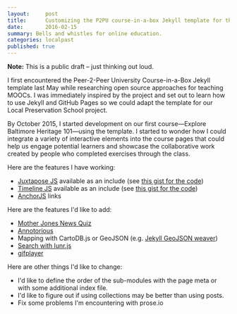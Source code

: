 ```yaml
---
layout:     post
title:      Customizing the P2PU course-in-a-box Jekyll template for the Local Preservation School
date:       2016-02-15
summary: Bells and whistles for online education.
categories: localpast
published: true
---
```


**Note:** This is a public draft – just thinking out loud.

I first encountered the Peer-2-Peer University Course-in-a-Box Jekyll template last May while researching open source approaches for teaching MOOCs. I was immediately inspired by the project and set out to learn how to use Jekyll and GitHub Pages so we could adapt the template for our Local Preservation School project.

By October 2015, I started development on our first course—Explore Baltimore Heritage 101—using the template. I started to wonder how I could integrate a variety of interactive elements into the course pages that could help us engage potential learners and showcase the collaborative work created by people who completed exercises through the class.

Here are the features I have working:

- [Juxtapose JS](https://github.com/NUKnightLab/juxtapose) available as an include (see [this gist for the code](https://gist.github.com/elipousson/90a078721b2634813d98))
- [Timeline JS](http://timeline.knightlab.com/) available as an include (see [this gist for the code](https://gist.github.com/elipousson/1b02f519d546e8d0dd67))
- [AnchorJS](http://bryanbraun.github.io/anchorjs/) links

Here are the features I'd like to add:

- [Mother Jones News Quiz](https://github.com/motherjones/newsquiz)
- [Annotorious](http://annotorious.github.io/)
- Mapping with CartoDB.js or GeoJSON (e.g. [Jekyll GeoJSON weaver](http://katydecorah.com/code/weaving-geojson/))
- [Search with lunr.js](http://katydecorah.com/code/lunr-and-jekyll/)
- [gifplayer](http://rubentd.com/gifplayer/)

Here are other things I'd like to change:

- I'd like to define the order of the sub-modules with the page meta or with some additional index file.
- I'd like to figure out if using collections may be better than using posts.
- Fix some problems I'm encountering with prose.io
